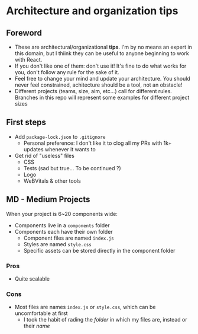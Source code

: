 # Architecture and organization tips

## Foreword

- These are architectural/organizational **tips**. I'm by no means an expert in this domain, but I thiink they can be useful to anyone beginning to work with React.
- If you don't like one of them: don't use it! It's fine to do what works for you, don't follow any rule for the sake of it.
- Feel free to change your mind and update your architecture. You should never feel constrained, achitecture should be a tool, not an obstacle!
- Different projects (teams, size, aim, etc...) call for different rules. Branches in this repo will represent some examples for different project sizes

## First steps

- Add `package-lock.json` to `.gitignore`
  - Personal preference: I don't like it to clog all my PRs with 1k+ updates whenever it wants to
- Get rid of "useless" files
  - CSS
  - Tests (sad but true... To be continued ?)
  - Logo
  - WeBVitals & other tools

## MD - Medium Projects

When your project is 6~20 components wide:

- Components live in a `components` folder
- Components each have their own folder
  - Component files are named `index.js`
  - Styles are named `style.css`
  - Specific assets can be stored directly in the component folder

### Pros

- Quite scalable

### Cons

- Most files are names `index.js` or `style.css`, which can be uncomfortable at first
  - I took the habit of rading the _folder_ in which my files are, instead or their _name_
